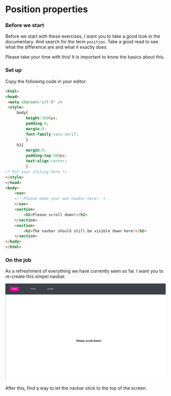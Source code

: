 # Position properties

### Before we start

Before we start with these exercises, I want you to take a good look in the documentary. And search for the term `position`.
Take a good read to see what the difference are and what it exactly does.

Please take your time with this! It is important to know the basics about this.

### Set up

Copy the following code in your editor:

```html
<html>
<head>
 <meta charset="utf-8" />
 <style>
     body{
         height:3600px;
         padding:0;
         margin:0;
         font-family:sans-serif;
         }
     h2{
         margin:0;
         padding-top:500px;
         text-align:center;
         }
/* Put your styling here */
</style>
</head>
<body>
    <nav>
    <!--Please make your own navbar here!-->
    </nav>
    <section>
        <h2>Please scroll down!</h2>
    </section>
    <section>
        <h2>The navbar should still be visible down here!</h2>
    </section>
</body>
</html>
```

### On the job

As a refreshment of everything we have currently seen so far. I want you to re-create this simpel navbar.

![navbar.png](resources/images/navbar.png)

After this, find a way to let the navbar stick to the top of the screen.
